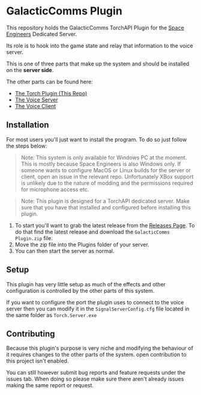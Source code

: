 # GalacticComms Plugin
This repository holds the GalacticComms TorchAPI Plugin for the [Space Engineers](https://www.spaceengineersgame.com/) Dedicated Server.

Its role is to hook into the game state and relay that information to the voice server.

This is one of three parts that make up the system and should be installed on the **server side**.

The other parts can be found here:
- [The Torch Plugin (This Repo)](https://github.com/Someoneamzing/galactic-comms-plugin)
- [The Voice Server](https://github.com/Someoneamzing/galactic-comms-server)
- [The Voice Client](https://github.com/Someoneamzing/galactic-comms-client)

## Installation
For most users you'll just want to install the program. To do so just follow the steps below:

> Note: This system is only available for Windows PC at the moment. This is mostly because Space Engineers is also Windows only. If someone wants to configure MacOS or Linux builds for the server or client, open an issue in the relevant repo. Unfortunately XBox support is unlikely due to the nature of modding and the permissions required for microphone access etc.

> Note: This plugin is designed for a TorchAPI dedicated server. Make sure that you have that installed and configured before installing this plugin.

1. To start you'll want to grab the latest release from the [Releases Page](https://github.com/Someoneamzing/galactic-comms-plugin/releases). To do that find the latest release and download the `GalacticComms Plugin.zip` file.
2. Move the zip file into the Plugins folder of your server.
3. You can then start the server as normal.

## Setup
This plugin has very little setup as much of the effects and other configuration is controlled by the other parts of this system.

If you want to configure the port the plugin uses to connect to the voice server then you can modify it in the `SignalServerConfig.cfg` file located in the same folder as `Torch.Server.exe`

## Contributing
Because this plugin's purpose is very niche and modifying the behaviour of it requires changes to the other parts of the system. open contribution to this project isn't enabled.

You can still however submit bug reports and feature requests under the issues tab. When doing so please make sure there aren't already issues making the same report or request.